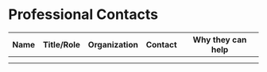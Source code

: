 # Professional Contacts
| Name | Title/Role | Organization | Contact | Why they can help |
|------|------------|--------------|---------|-------------------|
|      |            |              |         |                   |
|      |            |              |         |                   |
